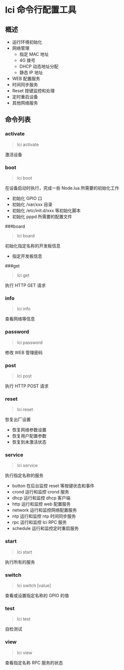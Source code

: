 # lci 命令行配置工具

## 概述

- 运行环境初始化
- 网络管理
  - 指定 MAC 地址
  - 4G 拨号
  - DHCP 动态地址分配
  - 静态 IP 地址
- WEB 配置服务
- 时间同步服务
- Reset 按键监控和处理
- 定时重启设备
- 其他网络服务

## 命令列表

### activate

> lci activate <password>

激活设备

### boot

> lci boot

在设备启动时执行，完成一些 Node.lua 所需要的初始化工作

- 初始化 GPIO 口
- 初始化 /var/xxx 目录
- 初始化 /etc/init.d/xxx 等初始化脚本
- 初始化 pppd 所需要的配置文件

###board

> lci board <board>

初始化指定名称的开发板信息

- 指定开发板信息

###get

> lci get <url> 

执行 HTTP GET 请求

### info

> lci info

查看网络等信息

### password

> lci password <username> <password>

修改 WEB 管理密码

### post

> lci post <url>

执行 HTTP POST 请求

### reset

> lci reset

恢复出厂设置

- 恢复网络参数设置
- 恢复用户配置参数
- 恢复到未激活状态

### service

> lci service <name>

执行指定名称的服务

- button 在后台监控 reset 等按键状态和事件
- crond 运行和监控 crond 服务
- dhcp 运行和监控 dhcp 客户端
- http 运行和监控 web 配置服务
- network 运行和监控网络配置服务
- ntp 运行和监控 ntp 时间同步服务
- rpc 运行和监控 lci RPC 服务
- schedule 运行和监控定时重启服务

### start

> lci start

执行所有的服务

### switch

> lci switch <name> [value]

查看或设置指定名称的 GPIO 的值

### test

> lci test <name>

自检测试

### view

> lci view <name>

查看指定名称 RPC 服务的状态